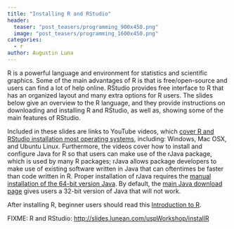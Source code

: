 ```yaml
---
title: "Installing R and RStudio"
header:
  teaser: "post_teasers/programming_900x450.png"
  image: "post_teasers/programming_1600x450.png"
categories:
  - r
author: Augustin Luna  
---
```


R is a powerful language and environment for statistics and scientific graphics. Some of the main advantages of R is that is free/open-source and users can find a lot of help online. RStudio provides free interface to R that has an organized layout and many extra options for R users. The slides below give an overview to the R language, and they provide instructions on downloading and installing R and RStudio, as well as, showing some of the main features of RStudio.

Included in these slides are links to YouTube videos, which [cover R and RStudio installation most operating systems](https://www.youtube.com/user/canninl), including: Windows, Mac OSX, and Ubuntu Linux. Furthermore, the videos cover how to install and configure Java for R so that users can make use of the rJava package, which is used by many R packages; rJava allows package developers to make use of existing software written in Java that can oftentimes be faster than code written in R. Proper installation of rJava requires the [manual installation of the 64-bit version Java](http://java.com/en/download/manual.jsp). By default, the [main Java download page](http://www.java.com/en/download/) gives users a 32-bit version of Java that will not work.

After installing R, beginner users should read this [Introduction to R](http://blog.lunean.com/2016/01/18/introduction-to-r/).

FIXME: R and RStudio: http://slides.lunean.com/uspWorkshop/installR
